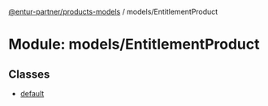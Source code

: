 [@entur-partner/products-models](../README.md) / models/EntitlementProduct

# Module: models/EntitlementProduct

## Classes

- [default](../classes/models_EntitlementProduct.default.md)
